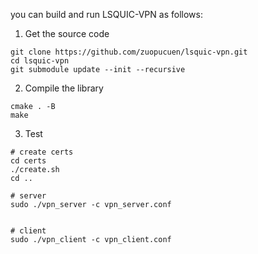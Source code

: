 you can build and run LSQUIC-VPN as follows:

1. Get the source code
```
git clone https://github.com/zuopucuen/lsquic-vpn.git
cd lsquic-vpn
git submodule update --init --recursive
```
2. Compile the library
```
cmake . -B
make
```
3. Test 
```
# create certs
cd certs
./create.sh
cd ..

# server
sudo ./vpn_server -c vpn_server.conf


# client
sudo ./vpn_client -c vpn_client.conf
